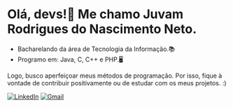 <h1>Olá, devs!👋 Me chamo Juvam Rodrigues do Nascimento Neto.</h1>

<ul>
  <li>Bacharelando da área de Tecnologia da Informação.📚</li>
  <li>Programo em: Java, C, C++ e PHP.🖥️</li>
</ul>  
<p>Logo, busco aperfeiçoar meus métodos de programação. Por isso, fique à vontade de contribuir positivamente ou de estudar 
com os meus projetos. :)</p>















[![LinkedIn](https://img.shields.io/badge/LinkedIn-0077B5?style=for-the-badge&logo=linkedin&logoColor=white)](https://www.linkedin.com/in/juvamrodrigues/)
[![Gmail](https://img.shields.io/badge/Gmail-ce3d37?style=for-the-badge&logo=gmail&logoColor=white)](mailto:juvamrodrigues17@gmail.com)
